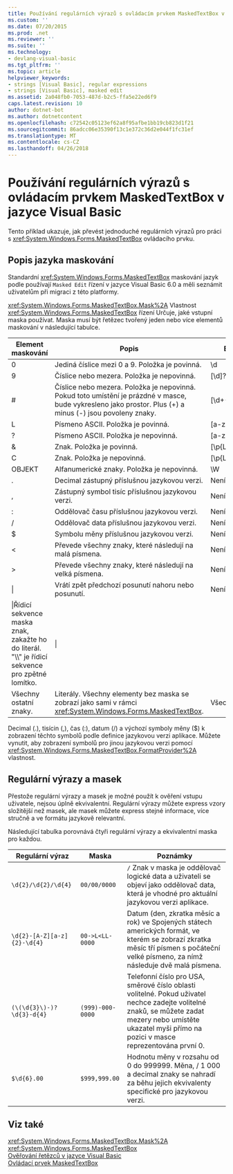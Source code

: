 ```yaml
---
title: Používání regulárních výrazů s ovládacím prvkem MaskedTextBox v jazyce Visual Basic
ms.custom: ''
ms.date: 07/20/2015
ms.prod: .net
ms.reviewer: ''
ms.suite: ''
ms.technology:
- devlang-visual-basic
ms.tgt_pltfrm: ''
ms.topic: article
helpviewer_keywords:
- strings [Visual Basic], regular expressions
- strings [Visual Basic], masked edit
ms.assetid: 2a048fb0-7053-487d-b2c5-ffa5e22ed6f9
caps.latest.revision: 10
author: dotnet-bot
ms.author: dotnetcontent
ms.openlocfilehash: c72542c05123ef62a8f95afbe1bb19cb823d1f21
ms.sourcegitcommit: 86adcc06e35390f13c1e372c36d2e044f1fc31ef
ms.translationtype: MT
ms.contentlocale: cs-CZ
ms.lasthandoff: 04/26/2018
---
```

# <a name="using-regular-expressions-with-the-maskedtextbox-control-in-visual-basic"></a>Používání regulárních výrazů s ovládacím prvkem MaskedTextBox v jazyce Visual Basic
Tento příklad ukazuje, jak převést jednoduché regulárních výrazů pro práci s <xref:System.Windows.Forms.MaskedTextBox> ovládacího prvku.  
  
## <a name="description-of-the-masking-language"></a>Popis jazyka maskování  
 Standardní <xref:System.Windows.Forms.MaskedTextBox> maskování jazyk podle používají `Masked Edit` řízení v jazyce Visual Basic 6.0 a měli seznámit uživatelům při migraci z této platformy.  
  
 <xref:System.Windows.Forms.MaskedTextBox.Mask%2A> Vlastnost <xref:System.Windows.Forms.MaskedTextBox> řízení Určuje, jaké vstupní maska používat. Maska musí být řetězec tvořený jeden nebo více elementů maskování v následující tabulce.  
  
|Element maskování|Popis|Element regulární výraz|  
|---------------------|-----------------|--------------------------------|  
|0|Jediná číslice mezi 0 a 9. Položka je povinná.|\d|  
|9|Číslice nebo mezera. Položka je nepovinná.|[\d]?|  
|#|Číslice nebo mezera. Položka je nepovinná. Pokud toto umístění je prázdné v masce, bude vykresleno jako prostor. Plus (+) a minus (-) jsou povoleny znaky.|[\d+-]?|  
|L|Písmeno ASCII. Položka je povinná.|[a-zA-Z]|  
|?|Písmeno ASCII. Položka je nepovinná.|[a-zA-Z]?|  
|&|Znak. Položka je povinná.|[\p{Ll}\p{Lu}\p{Lt}\p{Lm}\p{Lo}]|  
|C|Znak. Položka je nepovinná.|[\p{Ll}\p{Lu}\p{Lt}\p{Lm}\p{Lo}]?|  
|OBJEKT|Alfanumerické znaky. Položka je nepovinná.|\W|  
|.|Decimal zástupný příslušnou jazykovou verzi.|Není k dispozici.|  
|,|Zástupný symbol tisíc příslušnou jazykovou verzi.|Není k dispozici.|  
|:|Oddělovač času příslušnou jazykovou verzi.|Není k dispozici.|  
|/|Oddělovač data příslušnou jazykovou verzi.|Není k dispozici.|  
|$|Symbolu měny příslušnou jazykovou verzi.|Není k dispozici.|  
|\<|Převede všechny znaky, které následují na malá písmena.|Není k dispozici.|  
|>|Převede všechny znaky, které následují na velká písmena.|Není k dispozici.|  
|&#124;|Vrátí zpět předchozí posunutí nahoru nebo posunutí.|Není k dispozici.|  
|\|Řídicí sekvence maska znak, zakažte ho do literál. "\\\\" je řídicí sekvence pro zpětné lomítko.|\|  
|Všechny ostatní znaky.|Literály. Všechny elementy bez maska se zobrazí jako sami v rámci <xref:System.Windows.Forms.MaskedTextBox>.|Všechny ostatní znaky.|  
  
 Decimal (.), tisícin (,), čas (:), datum (/) a výchozí symboly měny ($) k zobrazení těchto symbolů podle definice jazykovou verzi aplikace. Můžete vynutit, aby zobrazení symbolů pro jinou jazykovou verzi pomocí <xref:System.Windows.Forms.MaskedTextBox.FormatProvider%2A> vlastnost.  
  
## <a name="regular-expressions-and-masks"></a>Regulární výrazy a masek  
 Přestože regulární výrazy a masek je možné použít k ověření vstupu uživatele, nejsou úplně ekvivalentní. Regulární výrazy můžete express vzory složitější než masek, ale masek můžete express stejné informace, více stručně a ve formátu jazykově relevantní.  
  
 Následující tabulka porovnává čtyři regulární výrazy a ekvivalentní maska pro každou.  
  
|Regulární výraz|Maska|Poznámky|  
|------------------------|----------|-----------|  
|`\d{2}/\d{2}/\d{4}`|`00/00/0000`|`/` Znak v maska je oddělovač logické data a uživateli se objeví jako oddělovač data, která je vhodné pro aktuální jazykovou verzi aplikace.|  
|`\d{2}-[A-Z][a-z]{2}-\d{4}`|`00->L<LL-0000`|Datum (den, zkratka měsíc a rok) ve Spojených státech amerických formát, ve kterém se zobrazí zkratka měsíc tří písmen s počáteční velké písmeno, za nímž následuje dvě malá písmena.|  
|`(\(\d{3}\)-)?\d{3}-d{4}`|`(999)-000-0000`|Telefonní číslo pro USA, směrové číslo oblasti volitelné. Pokud uživatel nechce zadejte volitelné znaků, se můžete zadat mezery nebo umístěte ukazatel myši přímo na pozici v masce reprezentována první 0.|  
|`$\d{6}.00`|`$999,999.00`|Hodnotu měny v rozsahu od 0 do 999999. Měna, / 1 000 a decimal znaky se nahradí za běhu jejich ekvivalenty specifické pro jazykovou verzi.|  
  
## <a name="see-also"></a>Viz také  
 <xref:System.Windows.Forms.MaskedTextBox.Mask%2A>  
 <xref:System.Windows.Forms.MaskedTextBox>  
 [Ověřování řetězců v jazyce Visual Basic](../../../../visual-basic/programming-guide/language-features/strings/validating-strings.md)  
 [Ovládací prvek MaskedTextBox](../../../../framework/winforms/controls/maskedtextbox-control-windows-forms.md)

